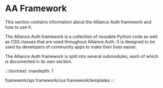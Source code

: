 # AA Framework

This section contains information about the Alliance Auth framework and how to use it.

The Alliance Auth framework is a collection of reusable Python code as well as CSS classes
that are used throughout Alliance Auth. It is designed to be used by developers of community apps
to make their lives easier.

The Alliance Auth framework is split into several submodules, each of which is documented in its own section.

:::{toctree}
:maxdepth: 1

framework/api
framework/css
framework/templates
:::

